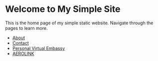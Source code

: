 # Welcome to My Simple Site

This is the home page of my simple static website. Navigate through the pages to learn more.

- [About](/about/index.md)
- [Contact](/contact/index.md)
- [Personal Virtual Embassy](/personal_virtual_embassy/index.md)
- [AEROLINK](/aerolink/index.md)

